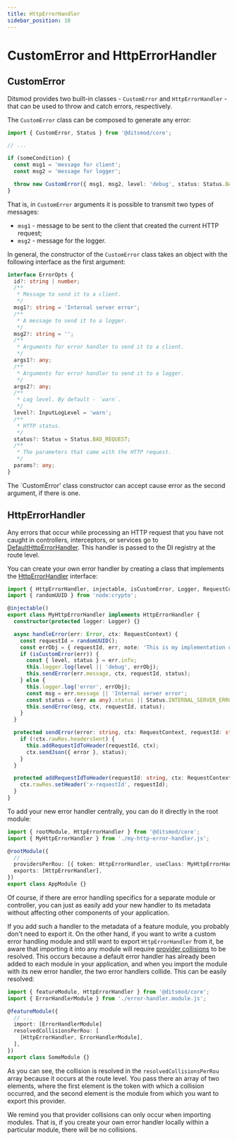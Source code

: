 ```yaml
---
title: HttpErrorHandler
sidebar_position: 10
---
```


# CustomError and HttpErrorHandler

## CustomError

Ditsmod provides two built-in classes - `CustomError` and `HttpErrorHandler` - that can be used to throw and catch errors, respectively.

The `CustomError` class can be composed to generate any error:

```ts {9}
import { CustomError, Status } from '@ditsmod/core';

// ...

if (someCondition) {
  const msg1 = 'message for client';
  const msg2 = 'message for logger';

  throw new CustomError({ msg1, msg2, level: 'debug', status: Status.BAD_REQUEST });
}
```

That is, in `CustomError` arguments it is possible to transmit two types of messages:
- `msg1` - message to be sent to the client that created the current HTTP request;
- `msg2` - message for the logger.

In general, the constructor of the `CustomError` class takes an object with the following interface as the first argument:

```ts
interface ErrorOpts {
  id?: string | number;
  /**
   * Message to send it to a client.
   */
  msg1?: string = 'Internal server error';
  /**
   * A message to send it to a logger.
   */
  msg2?: string = '';
  /**
   * Arguments for error handler to send it to a client.
   */
  args1?: any;
  /**
   * Arguments for error handler to send it to a logger.
   */
  args2?: any;
  /**
   * Log level. By default - `warn`.
   */
  level?: InputLogLevel = 'warn';
  /**
   * HTTP status.
   */
  status?: Status = Status.BAD_REQUEST;
  /**
   * The parameters that came with the HTTP request.
   */
  params?: any;
}
```

The `CustomError' class constructor can accept cause error as the second argument, if there is one.

## HttpErrorHandler

Any errors that occur while processing an HTTP request that you have not caught in controllers, interceptors, or services go to [DefaultHttpErrorHandler][100]. This handler is passed to the DI registry at the route level.

You can create your own error handler by creating a class that implements the [HttpErrorHandler][101] interface:

```ts
import { HttpErrorHandler, injectable, isCustomError, Logger, RequestContext, Status } from '@ditsmod/core';
import { randomUUID } from 'node:crypto';

@injectable()
export class MyHttpErrorHandler implements HttpErrorHandler {
  constructor(protected logger: Logger) {}

  async handleError(err: Error, ctx: RequestContext) {
    const requestId = randomUUID();
    const errObj = { requestId, err, note: 'This is my implementation of HttpErrorHandler' };
    if (isCustomError(err)) {
      const { level, status } = err.info;
      this.logger.log(level || 'debug', errObj);
      this.sendError(err.message, ctx, requestId, status);
    } else {
      this.logger.log('error', errObj);
      const msg = err.message || 'Internal server error';
      const status = (err as any).status || Status.INTERNAL_SERVER_ERROR;
      this.sendError(msg, ctx, requestId, status);
    }
  }

  protected sendError(error: string, ctx: RequestContext, requestId: string, status?: Status) {
    if (!ctx.rawRes.headersSent) {
      this.addRequestIdToHeader(requestId, ctx);
      ctx.sendJson({ error }, status);
    }
  }

  protected addRequestIdToHeader(requestId: string, ctx: RequestContext) {
    ctx.rawRes.setHeader('x-requestId', requestId);
  }
}
```

To add your new error handler centrally, you can do it directly in the root module:

```ts {6-7}
import { rootModule, HttpErrorHandler } from '@ditsmod/core';
import { MyHttpErrorHandler } from './my-http-error-handler.js';

@rootModule({
  // ...
  providersPerRou: [{ token: HttpErrorHandler, useClass: MyHttpErrorHandler }],
  exports: [HttpErrorHandler],
})
export class AppModule {}
```

Of course, if there are error handling specifics for a separate module or controller, you can just as easily add your new handler to its metadata without affecting other components of your application.

If you add such a handler to the metadata of a feature module, you probably don't need to export it. On the other hand, if you want to write a custom error handling module and still want to export `HttpErrorHandler` from it, be aware that importing it into any module will require [provider collisions][1] to be resolved. This occurs because a default error handler has already been added to each module in your application, and when you import the module with its new error handler, the two error handlers collide. This can be easily resolved:

```ts {8}
import { featureModule, HttpErrorHandler } from '@ditsmod/core';
import { ErrorHandlerModule } from './error-handler.module.js';

@featureModule({
  // ...
  import: [ErrorHandlerModule]
  resolvedCollisionsPerRou: [
    [HttpErrorHandler, ErrorHandlerModule],
  ],
})
export class SomeModule {}
```

As you can see, the collision is resolved in the `resolvedCollisionsPerRou` array because it occurs at the route level. You pass there an array of two elements, where the first element is the token with which a collision occurred, and the second element is the module from which you want to export this provider.

We remind you that provider collisions can only occur when importing modules. That is, if you create your own error handler locally within a particular module, there will be no collisions.







[1]: /developer-guides/providers-collisions

[100]: https://github.com/ditsmod/ditsmod/blob/core-2.54.0/packages/core/src/error/default-http-error-handler.ts
[101]: https://github.com/ditsmod/ditsmod/blob/core-2.54.0/packages/core/src/error/http-error-handler.ts
[102]: https://github.com/ditsmod/ditsmod/blob/main/packages/core/src/error/error-opts.ts
